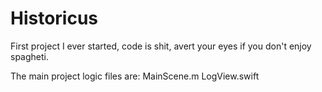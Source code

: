 # Historicus

First project I ever started, code is shit, avert your eyes if you don't enjoy spagheti. 

The main project logic files are:
MainScene.m
LogView.swift 

